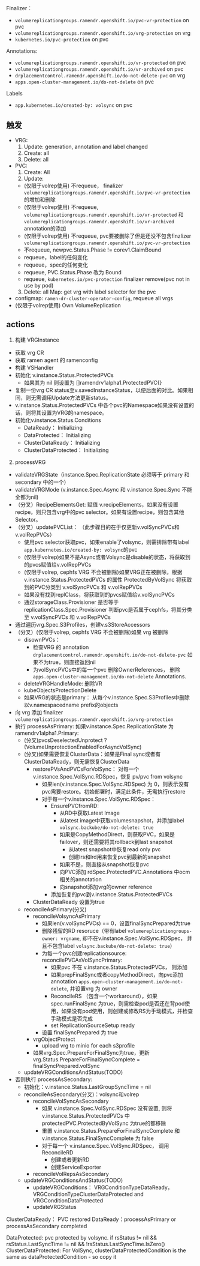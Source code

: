 Finalizer：
- `volumereplicationgroups.ramendr.openshift.io/pvc-vr-protection` on pvc
- `volumereplicationgroups.ramendr.openshift.io/vrg-protection` on vrg
- `kubernetes.io/pvc-protection` on pvc

Annotations:
- `volumereplicationgroups.ramendr.openshift.io/vr-protected` on pvc
- `volumereplicationgroups.ramendr.openshift.io/vr-archived` on pvc
- `drplacementcontrol.ramendr.openshift.io/do-not-delete-pvc` on vrg
- `apps.open-cluster-management.io/do-not-delete` on pvc

Labels
- `app.kubernetes.io/created-by: volsync` on pvc

## 触发
- VRG: 
  1. Update: generation, annotation and label changed
  2. Create: all
  3. Delete: all
- PVC: 
  1. Create: All
  2. Update: 
    - (仅限于volrep使用) 不requeue， finalizer `volumereplicationgroups.ramendr.openshift.io/pvc-vr-protection`的增加和删除
    - (仅限于volrep使用) 不requeue, `volumereplicationgroups.ramendr.openshift.io/vr-protected` 和 `volumereplicationgroups.ramendr.openshift.io/vr-archived` annotation的添加
    - (仅限于volrep使用) 不requeue, pvc要被删除了但是还没不包含finzlizer `volumereplicationgroups.ramendr.openshift.io/pvc-vr-protection`
    - 不requeue, newpvc.Status.Phase != corev1.ClaimBound
    - requeue，label的任何变化
    - requeue，spec的任何变化
    - requeue, PVC.Status.Phase 改为 Bound
    - requeue, `kubernetes.io/pvc-protection` finalizer remove(pvc not in use by pod)
  3. Delete: all
  Map: get vrg with label selector for the pvc 
- configmap: `ramen-dr-cluster-operator-config`, requeue all vrgs
- (仅限于volrep使用) Own VolumeReplication

## actions

1. 构建 VRGInstance
  - 获取 vrg CR
  - 获取 ramen agent 的 ramenconfig
  - 构建 VSHandler
  - 初始化 v.instance.Status.ProtectedPVCs
    - 如果其为 nil 则设置为 []ramendrv1alpha1.ProtectedPVC{}
  - 复制一份vrg CR status至v.savedInstanceStatus，以便后面的对比。如果相同，则无需调用Update方法更新status。
  - v.instance.Status.ProtectedPVCs 中各个pvc的Namespace如果没有设置的话，则将其设置为VRG的namespace。
  - 初始化v.instance.Status.Conditions
    - DataReady： Initializing
    - DataProtected： Initializing
    - ClusterDataReady： Initializing
    - ClusterDataProtected： Initializing
   
2. processVRG
  - validateVRGState（instance.Spec.ReplicationState 必须等于 primary 和 secondary 中的一个）
  - validateVRGMode (v.instance.Spec.Async 和 v.instance.Spec.Sync 不能全都为nil)
  - （分叉）RecipeElementsGet: 赋值 v.recipeElements，如果没有设置recipe，则只包含vrg中的pvc selector。如果有设置recipe，则包含其他Selector。
  - （分叉）updatePVCList： （此步骤目的在于仅更新v.volSyncPVCs和v.volRepPVCs）
    - 使用pvc selector获取pvc，如果enable了volsync，则需排除带有label `app.kubernetes.io/created-by: volsync`的pvc
    - (仅限于volrep)如果不是Async或者Volsync是disable的状态，将获取到的pvcs赋值给v.volRepPVCs
    - (仅限于volrep, cephfs VRG 不会被删除)如果VRG正在被删除，根据v.instance.Status.ProtectedPVCs 的属性 ProtectedByVolSync 将获取到的PVC分类到 v.volSyncPVCs 和 v.volRepPVCs
    - 如果没有找到replClass，将获取到的pvcs赋值给v.volSyncPVCs
    - 通过storageClass.Provisioner 是否等于 replicationClass.Spec.Provisioner 判断pvc是否属于cephfs，将其分类至 v.volSyncPVCs 和 v.volRepPVCs
  - 通过遍历vrg.Spec.S3Profiles，创建v.s3StoreAccessors
  - （分叉）(仅限于volrep, cephfs VRG 不会被删除)如果 vrg 被删除
    - disownPVCs： 
      - 检查VRG 的 annotation `drplacementcontrol.ramendr.openshift.io/do-not-delete-pvc` 如果不为true，则直接返回nil
      - 为volSyncPVCs中的每一个pvc 删除OwnerReferences， 删除`apps.open-cluster-management.io/do-not-delete` Annotations.
    - deleteVRGHandleMode: 删除VR
    - kubeObjectsProtectionDelete
    - 如果VRG的状态是primary： 从每个v.instance.Spec.S3Profiles中删除以v.namespacedname prefix的objects
  - 向 vrg 添加 finalizer `volumereplicationgroups.ramendr.openshift.io/vrg-protection`
  - 执行 processAsPrimary: 如果v.instance.Spec.ReplicationState 为 ramendrv1alpha1.Primary:
    - (分叉)pvcsDeselectedUnprotect ? (VolumeUnprotectionEnabledForAsyncVolSync)
    - (分叉)如果需要恢复ClusterData：如果是Final sync或者有ClusterDataReady，则无需恢复ClusterData
      - restorePVsAndPVCsForVolSync： 对每一个v.instance.Spec.VolSync.RDSpec，恢复 pv/pvc from volsync
        - 如果len(v.instance.Spec.VolSync.RDSpec) 为 0，则表示没有pvc需要restore。初始部署时，满足此条件，无需执行restore
        - 对于每一个v.instance.Spec.VolSync.RDSpec：
          - EnsurePVCfromRD:
            - 从RD中获取Latest Image
            - 从latest image中获取volumesnapshot，并添加label `volsync.backube/do-not-delete: true`
            - 如果是CopyMethodDirect，则获取PVC，如果是failover，则还需要将其rollback到last snapshot
              - 从latest snapshot中恢复read only pvc
              - 创建lrs和lrd用来恢复pvc到最新的snapshot
            - 如果不是，则直接从snapshot恢复pvc
            - 向PVC添加 rdSpec.ProtectedPVC.Annotations 中ocm相关的annotation
            - 向snapshot添加vrg的owner reference
          - 添加恢复的pvc到v.instance.Status.ProtectedPVCs
      - ClusterDataReady 设置为true
    - reconcileAsPrimary(分叉)
      - reconcileVolsyncAsPrimary
        - 如果len(v.volSyncPVCs) == 0，设置finalSyncPrepared为true
        - 删除残留的RD resoruce（带有label `volumereplicationgroups-owner: vrgname`, 却不在v.instance.Spec.VolSync.RDSpec， 并且不包含label `volsync.backube/do-not-delete: true`）
        - 为每一个pvc创建replicationsource: reconcilePVCAsVolSyncPrimary:
          - 如果pvc 不在 v.instance.Status.ProtectedPVCs， 则添加
          - 如果prepFinalSync或者copyMethodDirect，向pvc添加annotation `apps.open-cluster-management.io/do-not-delete`, 并设置vrg 为 owner
          - ReconcileRS （包含一个workaround），如果spec.runFinalSync 为true，则需检查pod是否还在背pod使用，如果没有pod使用，则创建或修改RS为手动模式，并检查手动模式是否完成
          - set ReplicationSourceSetup ready
        - 设置 finalSyncPrepared 为 true
      - vrgObjectProtect
        - upload vrg to minio for each s3profile
      - 如果vrg.Spec.PrepareForFinalSync为true，更新vrg.Status.PrepareForFinalSyncComplete = finalSyncPrepared.volSync
    - updateVRGConditionsAndStatus(TODO)
  - 否则执行 processAsSecondary:
    - 初始化：v.instance.Status.LastGroupSyncTime = nil 
    - reconcileAsSecondary(分叉)：volsync和volrep
      - reconcileVolSyncAsSecondary
        - 如果 v.instance.Spec.VolSync.RDSpec 没有设置, 则将v.instance.Status.ProtectedPVCs 中 protectedPVC.ProtectedByVolSync 为true的都移除
        - 重置 v.instance.Status.PrepareForFinalSyncComplete 和 v.instance.Status.FinalSyncComplete 为 false
        - 对于每一个 v.instance.Spec.VolSync.RDSpec， 调用 ReconcileRD 
          - 创建或者更新RD
          - 创建ServiceExporter
      - reconcileVolRepsAsSecondary
    - updateVRGConditionsAndStatus(TODO)
      - updateVRGConditions： VRGConditionTypeDataReady， VRGConditionTypeClusterDataProtected and VRGConditionDataProtected
      - updateVRGStatus


ClusterDataReady： PVC restored
DataReady：processAsPrimary or processAsSecondary completed


DataProtected: pvc protected by volsync. if rsStatus != nil && rsStatus.LastSyncTime != nil && !rsStatus.LastSyncTime.IsZero()
ClusterDataProtected: For VolSync, clusterDataProtectedCondition is the same as dataProtectedCondition - so copy it
